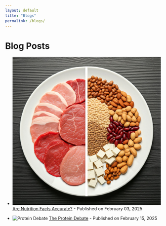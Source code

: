 ```yaml
---
layout: default
title: "Blogs"
permalink: /blogs/
---
```


# Blog Posts

- ![Nutrition Facts](/assets/Gemini_Generated_Image_7r3nq67r3nq67r3n.jpg)
  [Are Nutrition Facts Accurate?](/_posts/2025-02-03-are-nutrition-facts-accurate.md/) - Published on February 03, 2025
  
- ![Protein Debate](/path/to/image-protein.jpg)
  [The Protein Debate](/_posts/2025-02-15-the-protein-debate.md/) - Published on February 15, 2025


